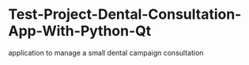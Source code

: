 # Test-Project-Dental-Consultation-App-With-Python-Qt
application to manage a small dental campaign consultation

